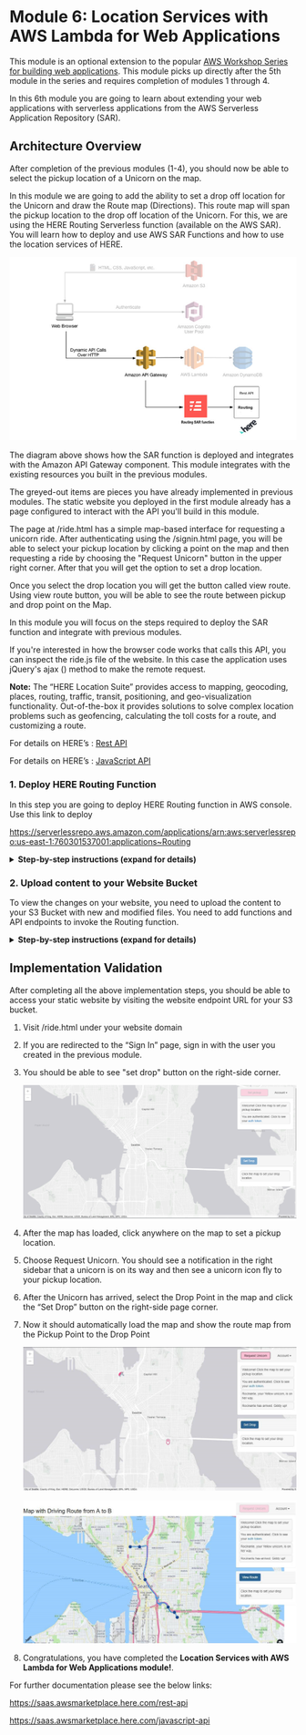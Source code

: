 # Module 6: Location Services with AWS Lambda for Web Applications

This module is an optional extension to the popular [AWS Workshop Series for building web applications](https://github.com/aws-samples/aws-serverless-workshops/tree/master/WebApplication). This module picks up directly after the 5th module in the series and requires completion of modules 1 through 4.

In this 6th module you are going to learn about extending your web applications with serverless applications from the AWS Serverless Application Repository (SAR).

## Architecture Overview

After completion of the previous modules (1-4), you should now be able to select the pickup location of a Unicorn on the map. 

In this module we are going to add the ability to set a drop off location for the Unicorn and draw the Route map (Directions). This route map will span the pickup location to the drop off location of the Unicorn. For this, we are using the HERE Routing Serverless function (available on the AWS SAR). You will learn how to deploy and use AWS SAR Functions and how to use the location services of HERE.

![Restful-api architecture](../6_HERE_Lambda_Extension/Routing_images/restful-api-architecture2.jpg)

The diagram above shows how the SAR function is deployed and integrates with the Amazon API Gateway component. This module integrates with the existing resources you built in the previous modules. 

The greyed-out items are pieces you have already implemented in previous modules. The static website you deployed in the first module already has a page configured to interact with the API you'll build in this module. 

The page at /ride.html has a simple map-based interface for requesting a unicorn ride. After authenticating using the /signin.html page, you will be able to select your pickup location by clicking a point on the map and then requesting a ride by choosing the "Request Unicorn" button in the upper right corner. After that you will get the option to set a drop location. 

Once you select the drop location you will get the button called view route. Using view route button, you will be able to see the route between pickup and drop point on the Map.

In this module you will focus on the steps required to deploy the SAR function and integrate with previous modules.

If you're interested in how the browser code works that calls this API, you can inspect the ride.js file of the website. In this case the application uses jQuery's ajax () method to make the remote request.

<strong>Note:</strong> The “HERE Location Suite” provides access to mapping, geocoding, places, routing, traffic, transit, positioning, and geo-visualization functionality. Out-of-the-box it provides solutions to solve complex location problems such as geofencing, calculating the toll costs for a route, and customizing a route. 

For details on HERE’s : [Rest API](https://saas.awsmarketplace.here.com/rest-api)

For details on HERE’s : [JavaScript API](https://saas.awsmarketplace.here.com/javascript-api)

### 1. Deploy HERE Routing Function

In this step you are going to deploy HERE Routing function in AWS console. Use this link to deploy 

https://serverlessrepo.aws.amazon.com/applications/arn:aws:serverlessrepo:us-east-1:760301537001:applications~Routing

<details>
<summary><strong>Step-by-step instructions (expand for details)</strong></summary><p>

1. Click on below URL link, it leads to AWS Routing SAR function 
     https://serverlessrepo.aws.amazon.com/applications/arn:aws:serverlessrepo:us-east-1:760301537001:applications~Routing
     
     ![Deploy SAR Screenshot](../6_HERE_Lambda_Extension/Routing_images/rotingdeploy.PNG)

1. For deployment of this function you need to have HERE Account, so first sign up for HERE account

1. Sign up for a free or paid plan on
     https://aws.amazon.com/marketplace/pp/B07JPLG9SR/?ref=_ptnr_aws_sar
     

     ![Deploy SAR Screenshot](../6_HERE_Lambda_Extension/Routing_images/Here_Credentials_0.png)
     
1. Provide your basic details and Register for your HERE account

1. After successful registration, the HERE Portal will generate your **app_id and app_code**. It may take few minutes to generate your credentials

1. Once complete you should see a screen like this containing your **app_id & app_code**.

   ![Deploy SAR Screenshot](../6_HERE_Lambda_Extension/Routing_images/Here_Credentials_3.png)

1. Save your HERE Location Services API app_id & app_code. Next, we will use these credentials to deploy the function.

1. Go back to the function deployment page.

3. Find the “Deploy” button on the right corner of the page, click on “Deploy” button. It provides the environmental set up for the function.

4. On the next page, find the Application settings in the bottom right corner of the page.

     ![Deploy SAR Screenshot](../6_HERE_Lambda_Extension/Routing_images/RoutingFunctionDeploy2.png)

5. Use the Default Application name.

6. Enter your HERE **app_id and app_code** which you created earlier.

7. Click “Deploy” to deploy your function.

8. It may take few minutes of your time to create and deploy the function, once it has been successfully deployed you will get a message ‘Your application has been deployed’.

     ![Deploy SAR Screenshot](../6_HERE_Lambda_Extension/Routing_images/RoutingFunctionDeploy3.png)

9. Once you see a success message, click on the “Test app” button, it will open your Lambda function which you have deployed.

1. Click on the API Gateway, to generate an endpoint to access your function.

1. Note down the complete API endpoint to configure with your bucket.

     ![Deploy SAR Screenshot](../6_HERE_Lambda_Extension/Routing_images/RoutingFunctionDeploy4.PNG)
</p></details>

### 2. Upload content to your Website Bucket

To view the changes on your website, you need to upload the content to your S3 Bucket with new and modified files. You need to add functions and API endpoints to invoke the Routing function.

<details>
<summary><strong>Step-by-step instructions (expand for details)</strong></summary><p>

1. Go to AWS Management Console.

1. In the AWS Management Console choose Services then select S3 under Storage.

1. Select your bucket which you have created and used in the previous modules.

1. Click the [link](https://github.com/heremaps/devrel-workshops/blob/master/aws-serverless/web-application/6_HERE_Lambda_Extension/website_files.zip) and download the zip file (website_files.zip) and extract it to your local machine.

    
     
2. Browse to the directory where you saved the files locally which you have downloaded in previous step. Open the file “ride.js” with any text editor. 

3. Find the function “handleViewRoute” in ride.js code, in the ajax URL enter/paste the API endpoint which you have noted in step-2

     ![Deploy SAR Screenshot](../6_HERE_Lambda_Extension/Routing_images/RoutingFunctionDeploy6.png)

1. Save the file.

1. Go back to AWS Console -> S3 Bucket Page, here you need to upload (add/replace) 4 files Choose Upload

1. Navigate to the ‘css’ folder of your S3 Bucket and open it. Click on “upload” button and then “Add files” to browse to the directory where you saved the files locally. Upload the ‘routing.css’ file found inside the “css” folder.

10.	Go back to the S3 bucket main overview tab, and navigate to the ‘js’ folder of your S3 Bucket and open it., Click on “upload” button and then “Add files” to browse to the directory where you saved the files locally. Upload the ‘ride.js’ & ‘map.js’ files inside the “js” folder.

11.	Go back to the S3 bucket main overview tab, click on “upload” button and then “Add files” to browse to the directory where you saved the files locally. Upload the ‘ride.html’ file. 
          
     ![Deploy SAR Screenshot](../6_HERE_Lambda_Extension/Routing_images/RoutingFunctionDeploy7.png)
     

     **File List:**
     
     HTML file:
     ride.html – Map UI has been modified and Set Drop UI has been added additionally
     
     CSS folder:
     route.css – It help us to get the route map UI
     
     JS folder:
     ride.js – Additionally included a function to handle the routing request from ride.html
     map.js – Invoked the here map and displays the route from Pick to Drop Location

</p></details>

## Implementation Validation

After completing all the above implementation steps, you should be able to access your static website by visiting the website endpoint URL for your S3 bucket.

<p>
     
1. Visit /ride.html under your website domain

1. If you are redirected to the “Sign In” page, sign in with the user you created in the previous module.

1. You should be able to see "set drop" button on the right-side corner.

     ![Deploy SAR Screenshot](../6_HERE_Lambda_Extension/Routing_images/RoutingFunctionDeploy8.png)

1. After the map has loaded, click anywhere on the map to set a pickup location. 

1. Choose Request Unicorn. You should see a notification in the right sidebar that a unicorn is on its way and then see a unicorn icon fly to your pickup location.

1. After the Unicorn has arrived, select the Drop Point in the map and click the “Set Drop” button on the right-side page corner.

1. Now it should automatically load the map and show the route map from the Pickup Point to the Drop Point

     ![Deploy SAR Screenshot](../6_HERE_Lambda_Extension/Routing_images/RoutingFunctionDeploy9.png)
     
     ![Deploy SAR Screenshot](../6_HERE_Lambda_Extension/Routing_images/RoutingFunctionDeploy10.png)

1. Congratulations, you have completed the **Location Services with AWS Lambda for Web Applications module!**.

</p>

For further documentation please see the below links:
     
   https://saas.awsmarketplace.here.com/rest-api 
     
   https://saas.awsmarketplace.here.com/javascript-api







